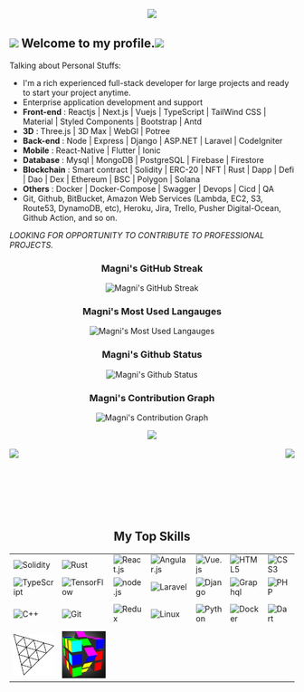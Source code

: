 
<p align="center">
    <img src="https://github-profile-trophy.vercel.app/?username=bcExpt1123&row=1&column=7&theme=gruvbox&margin-w=15&margin-h=15"/>
</p>

## <img src="https://raw.githubusercontent.com/iampavangandhi/iampavangandhi/master/gifs/Hi.gif" width="30px"> Welcome to my profile.<img src="https://raw.githubusercontent.com/iampavangandhi/iampavangandhi/master/gifs/Hi.gif" width="30px">

<!-- Main developer of [Scouting](https://scoutinglab.pro/) | [XPendpay](http://xpendpay.com//) | [SPS Cloud](https://spscloud.io/) -->

Talking about Personal Stuffs:

- I'm a rich experienced full-stack developer for large projects and ready to start your project anytime.
- Enterprise application development and support
- <b>Front-end</b> : Reactjs | Next.js | Vuejs | TypeScript | TailWind CSS | Material | Styled Components | Bootstrap | Antd 
- <b>3D</b> : Three.js | 3D Max | WebGl | Potree
- <b>Back-end</b> : Node | Express | Django | ASP.NET | Laravel | CodeIgniter
- <b>Mobile</b> : React-Native | Flutter | Ionic
- <b>Database</b> : Mysql | MongoDB | PostgreSQL | Firebase | Firestore
- <b>Blockchain</b> : Smart contract | Solidity | ERC-20 | NFT | Rust | Dapp | Defi | Dao | Dex | Ethereum | BSC | Polygon | Solana
- <b>Others</b> : Docker | Docker-Compose | Swagger | Devops | Cicd | QA 
- Git, Github, BitBucket, Amazon Web Services (Lambda, EC2, S3, Route53, DynamoDB, etc), Heroku, Jira, Trello, Pusher Digital-Ocean, Github Action, and so on.

<i>LOOKING FOR OPPORTUNITY TO CONTRIBUTE TO PROFESSIONAL PROJECTS.</i>
<div align="center">
    
### Magni's GitHub Streak
    
![Magni's GitHub Streak](https://streak-stats.demolab.com/?user=bcExpt1123&theme=monokai-metallian&hide_border=true)

### Magni's Most Used Langauges
![Magni's Most Used Langauges](https://denvercoder1-github-readme-stats.vercel.app/api/top-langs/?username=bcExpt1123&langs_count=8&layout=compact&theme=react&hide_border=true&bg_color=1F222E&title_color=F85D7F&icon_color=F8D866&hide=Jupyter%20Notebook,Roff)
    
<!-- ![My Github Status](https://github-readme-stats-sigma-five.vercel.app/api/top-langs/?username=bcExpt1123&theme=react&line_height=40&hide=css) -->

### Magni's Github Status
![Magni's Github Status](https://denvercoder1-github-readme-stats.vercel.app/api/?username=bcExpt1123&show_icons=true&include_all_commits=true&count_private=true&theme=react&hide_border=true&bg_color=1F222E&title_color=F85D7F&icon_color=F8D866)

### Magni's Contribution Graph
![Magni's Contribution Graph](https://github-readme-activity-graph.cyclic.app/graph/?username=bcExpt1123&bg_color=1F222E&color=F8D866&line=F85D7F&point=FFFFFF&hide_border=true)

![](https://readme-typing-svg.herokuapp.com/?lines=Three.js%20Engineer;3D%20Projects%20Developer;Blockchain%20Developer;Backend%20Engineer;Frontend%20Expert;React%20Master;8%2B%20years%20of%20coding%20experience;Always%20learning%20new%20techs&font=Pacifico&center=true&width=650&height=120&color=37b39a&vCenter=true&size=45%22)

<div>
    <img align="left" src="https://visitor-badge.laobi.icu/badge?page_id=bcExpt1123.bcExpt1123" />
    <img align="right" src="https://img.shields.io/github/followers/bcExpt1123?label=Follow&style=social" />
</div>

<h1 align="center"></h1>
 <!-- <img width="100%" src="https://activity-graph.herokuapp.com/graph?username=bcExpt1123&theme=github&count_private=true" /> -->
<!-- <h1 align="center"></h1> -->
</br>
<h2 font-weight="bold" style="display: block; text-align: center; margin-top: 100px;">My Top Skills</h2>
<table>
    <tr>
        <td><img src="https://img.icons8.com/ios/452/solidity.png" title="Solidity" width="100" alt="Solidity"></td>
        <td><img src="https://img.icons8.com/external-tal-revivo-color-tal-revivo/344/external-rust-is-a-multi-paradigm-system-programming-language-logo-color-tal-revivo.png" title="Rust" width="100" alt="Rust"></td>
        <td><img src="https://www.vectorlogo.zone/logos/reactjs/reactjs-icon.svg" title="React" width="100" alt="React.js"></td>
        <td><img src="https://img.icons8.com/color/2x/angularjs.png" title="Angular" width="100" alt="Angular.js"></td>
        <td><img src="https://img.icons8.com/color/2x/vue-js.png" title="Vue" width="100" alt="Vue.js"></td>
        <td><img src="https://img.icons8.com/color/2x/html-5.png" title="HTML5" width="100" alt="HTML5"></td>
        <td><img src="https://img.icons8.com/color/2x/css3.png" title="CSS3" width="100" alt="CSS3"></td>
        <td><img src="https://img.icons8.com/color/2x/bootstrap.png" title="Bootstrap" width="100" alt="Bootstrap"></td>
        <td><img src="https://img.icons8.com/color/2x/sass.png" title="Sass" width="100" alt="Sass"></td>
        <td><img src="https://img.icons8.com/nolan/2x/javascript.png" title="JavaScript" width="100" alt="JavaScript"></td>
    </tr>
    <tr>
        <td><img src="https://img.icons8.com/color/2x/typescript.png" title="TypeScript" width="100" alt="TypeScript"></td>
        <td><img src="https://img.icons8.com/color/2x/tensorflow.png" title="TensorFlow" width="100" alt="TensorFlow"></td>
        <td><img src="https://img.icons8.com/color/2x/nodejs.png" title="Node.js" width="100" alt="node.js"></td>
        <td><img src="https://cdn.iconscout.com/icon/free/png-64/laravel-226015.png" title="Laravel" width="100" alt="Laravel"></td>
        <td><img src="https://img.icons8.com/color/2x/django.png" title="Django" width="100" alt="Django"></td>
        <td><img src="https://www.vectorlogo.zone/logos/graphql/graphql-icon.svg" title="Graphql" width="100" alt="Graphql"></td>
        <td><img src="https://img.icons8.com/color/2x/php.png" title="PHP" width="100" alt="PHP"></td>
        <td><img src="https://cdn.iconscout.com/icon/free/png-128/mongodb-4-1175139.png" title="MongoDB" width="100" alt="MongoDB"></td>
        <td><img src="https://cdn.iconscout.com/icon/free/png-64/mysql-18-1174938.png" title="MySQL" width="100" alt="MySQL"></td>
        <td><img src="https://img.icons8.com/color/2x/postgreesql.png" title="PostgreSQL" width="100" alt="PostgreSQL"></td>
    </tr>
    <tr>
        <td><img src="https://img.icons8.com/color/2x/c-plus-plus-logo.png" title="C++" width="100" alt="C++"></td>
        <td><img src="https://img.icons8.com/nolan/2x/github.png" title="Git" width="100" alt="Git"></td>
        <td><img src="https://www.theconsolelogs.com/react/redux.svg" title="Redux" width="100" alt="Redux"></td>
        <td><img src="https://www.vectorlogo.zone/logos/linux/linux-icon.svg" title="Linux" width="100" alt="Linux"></td>
        <td><img src="https://www.vectorlogo.zone/logos/python/python-icon.svg" title="Python" width="100" alt="Python"></td>
        <td><img src="https://www.vectorlogo.zone/logos/docker/docker-icon.svg" title="Docker" width="100" alt="Docker"></td>
        <td><img src="https://www.vectorlogo.zone/logos/dartlang/dartlang-icon.svg" title="Dart" width="100" alt="Dart"></td>
        <td><img src="https://www.vectorlogo.zone/logos/flutterio/flutterio-icon.svg" title="Flutter" width="100" alt="Flutter"></td>
        <td><img src="https://www.vectorlogo.zone/logos/git-scm/git-scm-icon.svg" title="GitLab" width="100" alt="GitLab"></td>
        <td><img src="https://img.icons8.com/color/452/amazon-web-services.png" title="Amazon Web Service" width="100" alt="Amazon Web Service"></td>
    </tr>
    <tr>
        <td><img src="https://github.com/bcExpt1123/bcExpt1123/blob/main/e4f86d2200d2d35c30f7b1494e96b9595ebc2751_2_496x500.png?raw=true" title="Three.js" width="100" alt="Three.js"></td>
        <td><img src="https://github.com/bcExpt1123/bcExpt1123/blob/main/rubik3.jpg?raw=true" title="Three.js" width="100" alt="Three.js"></td>
    </tr>
</table>

<!--<a href="https://bcexpt1123.github.io/examples/rubik3/">
    <img src="https://github.com/bcExpt1123/bcExpt1123/blob/main/screenshot.png?raw=true" title="Three.js" alt="Three.js">
</a>-->
